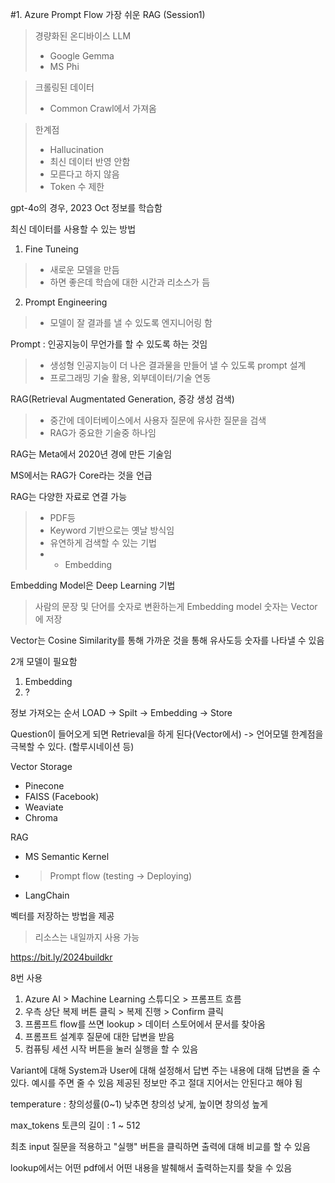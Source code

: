 #1. Azure Prompt Flow 가장 쉬운 RAG (Session1)

> 경량화된 온디바이스 LLM
> * Google Gemma
> * MS Phi

> 크롤링된 데이터
> * Common Crawl에서 가져옴

> 한계점
> * Hallucination
> * 최신 데이터 반영 안함
> * 모른다고 하지 않음
> * Token 수 제한

gpt-4o의 경우, 2023 Oct 정보를 학습함

최신 데이터를 사용할 수 있는 방법
1. Fine Tuneing
> * 새로운 모델을 만듬
> * 하면 좋은데 학습에 대한 시간과 리소스가 듬
2. Prompt Engineering
> * 모델이 잘 결과를 낼 수 있도록 엔지니어링 함

Prompt : 인공지능이 무언가를 할 수 있도록 하는 것임
> * 생성형 인공지능이 더 나은 결과물을 만들어 낼 수 있도록 prompt 설계
> * 프로그래밍 기술 활용, 외부데이터/기술 연동

RAG(Retrieval Augmentated Generation, 증강 생성 검색)
> * 중간에 데이터베이스에서 사용자 질문에 유사한 질문을 검색
> * RAG가 중요한 기술중 하나임

RAG는 Meta에서 2020년 경에 만든 기술임

MS에서는 RAG가 Core라는 것을 언급

RAG는 다양한 자료로 연결 가능
> * PDF등
> * Keyword 기반으로는 옛날 방식임
> * 유연하게 검색할 수 있는 기법
> * * Embedding

Embedding Model은 Deep Learning 기법
> 사람의 문장 및 단어를 숫자로 변환하는게 Embedding model
> 숫자는 Vector에 저장

Vector는 Cosine Similarity를 통해 가까운 것을 통해 유사도등 숫자를 나타낼 수 있음

2개 모델이 필요함
1. Embedding
2. ?

정보 가져오는 순서
LOAD -> Spilt -> Embedding -> Store

Question이 들어오게 되면 Retrieval을 하게 된다(Vector에서)
-> 언어모델 한계점을 극복할 수 있다. (할루시네이션 등)

Vector Storage
- Pinecone
- FAISS (Facebook)
- Weaviate
- Chroma

RAG
- MS Semantic Kernel
- > Prompt flow (testing -> Deploying)
- LangChain

벡터를 저장하는 방법을 제공
> 리소스는 내일까지 사용 가능

https://bit.ly/2024buildkr

8번 사용

1. Azure AI > Machine Learning 스튜디오 > 프롬프트 흐름
2. 우측 상단 복제 버튼 클릭 > 복제 진행 > Confirm 클릭
3. 프롬프트 flow를 쓰면 lookup > 데이터 스토어에서 문서를 찾아옴
4. 프롬프트 설계후 질문에 대한 답변을 받음
5. 컴퓨팅 세션 시작 버튼을 눌러 실행을 할 수 있음

Variant에 대해 System과 User에 대해 설정해서 답변 주는 내용에 대해 답변을 줄 수 있다.
예시를 주면 줄 수 있음
제공된 정보만 주고 절대 지어서는 안된다고 해야 됨

temperature : 창의성률(0~1)
낮추면 창의성 낮게, 높이면 창의성 높게

max_tokens 토큰의 길이 : 1 ~ 512

최초 input 질문을 적용하고 "실행" 버튼을 클릭하면 출력에 대해 비교를 할 수 있음

lookup에서는 어떤 pdf에서 어떤 내용을 발췌해서 출력하는지를 찾을 수 있음




























